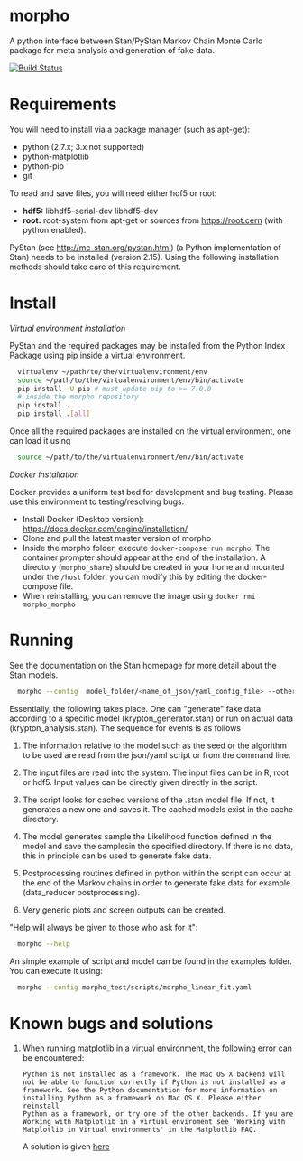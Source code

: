 morpho
======

  A python interface between Stan/PyStan Markov Chain Monte Carlo package for meta analysis and generation of fake data.

  [![Build Status](https://travis-ci.org/project8/morpho.svg?branch=morpho2/develop)](https://travis-ci.org/project8/morpho)

Requirements
======

  You will need to install via a package manager (such as apt-get):    
  * python (2.7.x; 3.x not supported)   
  * python-matplotlib   
  * python-pip   
  * git   

  To read and save files, you will need either hdf5 or root:   
  * **hdf5:** libhdf5-serial-dev libhdf5-dev 
  * **root:** root-system from apt-get or sources from https://root.cern (with python enabled).   

  PyStan (see http://mc-stan.org/pystan.html) (a Python implementation of Stan) needs to be installed (version 2.15).
  Using the following installation methods should take care of this requirement.

Install
======

  _Virtual environment installation_

  PyStan and the required packages may be installed from the Python Index Package using pip inside a virtual environment.
  ```bash
	virtualenv ~/path/to/the/virtualenvironment/env
	source ~/path/to/the/virtualenvironment/env/bin/activate
	pip install -U pip # must update pip to >= 7.0.0
	# inside the morpho repository
	pip install .
	pip install .[all]
  ```

  Once all the required packages are installed on the virtual environment, one can load it using
  ```bash
	source ~/path/to/the/virtualenvironment/env/bin/activate
  ```

  _Docker installation_

  Docker provides a uniform test bed for development and bug testing.
  Please use this environment to testing/resolving bugs.

  - Install Docker (Desktop version): https://docs.docker.com/engine/installation/
  - Clone and pull the latest master version of morpho
  - Inside the morpho folder, execute ```docker-compose run morpho```.
  The container prompter should appear at the end of the installation.
  A directory (```morpho_share```) should be created in your home and mounted under the ```/host``` folder: you can modify this by editing the docker-compose file.
  - When reinstalling, you can remove the image using ```docker rmi morpho_morpho```

Running
======

  See the documentation on the Stan homepage for more detail about the Stan models.
  ```bash
	morpho --config  model_folder/<name_of_json/yaml_config_file> --other_options
  ```

  Essentially, the following takes place.  One can "generate" fake data according to a specific model (krypton_generator.stan) or run on actual data (krypton_analysis.stan).  The sequence for events is as follows

  1.  The information relative to the model such as the seed or the algorithm to be used are read from the json/yaml script or from the command line.

  2.  The input files are read into the system.  The input files can be in R, root or hdf5. Input values can be directly given directly in the script.

  3. The script looks for cached versions of the .stan model file.  If not, it generates a new one and saves it.  The cached models exist in the cache directory.

  4.  The model generates sample the Likelihood function defined in the model and save the samplesin the specified directory.  If there is no data, this in principle can be used to generate fake data.

  5.  Postprocessing routines defined in python within the script can occur at the end of the Markov chains in order to generate fake data for example (data_reducer postprocessing).

  6. Very generic plots and screen outputs can be created.

  "Help will always be given to those who ask for it":
  ```bash
	morpho --help
  ```

  An simple example of script and model can be found in the examples folder.
  You can execute it using:
  ```bash
	morpho --config morpho_test/scripts/morpho_linear_fit.yaml
  ```

Known bugs and solutions
======	  

1.  When running matplotlib in a virtual environment, the following error can be encountered:

    ```
    Python is not installed as a framework. The Mac OS X backend will not be able to function correctly if Python is not installed as a
    framework. See the Python documentation for more information on installing Python as a framework on Mac OS X. Please either reinstall
    Python as a framework, or try one of the other backends. If you are Working with Matplotlib in a virtual enviroment see 'Working with
    Matplotlib in Virtual environments' in the Matplotlib FAQ.
    ```
    A solution is given [here](http://stackoverflow.com/questions/21784641/installation-issue-with-matplotlib-python)

